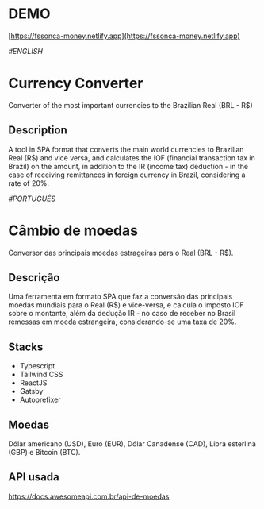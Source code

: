 # DEMO
[https://fssonca-money.netlify.app](https://fssonca-money.netlify.app)

*#ENGLISH*

# Currency Converter
Converter of the most important currencies to the Brazilian Real (BRL - R$)

## Description 
A tool in SPA format that converts the main world currencies to Brazilian Real (R$) and vice versa, and calculates the IOF (financial transaction tax in Brazil) on the amount, in addition to the IR (income tax) deduction - in the case of receiving remittances in foreign currency in Brazil, considering a rate of 20%.

*#PORTUGUÊS*
# Câmbio de moedas
Conversor das principais moedas estrageiras para o Real (BRL - R$).

## Descrição
Uma ferramenta em formato SPA que faz a conversão das principais moedas mundiais para o Real (R$) e vice-versa, e calcula o imposto IOF sobre o montante, além da dedução IR - no caso de receber no Brasil remessas em moeda estrangeira, considerando-se uma taxa de 20%.

## Stacks
* Typescript
* Tailwind CSS
* ReactJS
* Gatsby
* Autoprefixer

## Moedas
Dólar americano (USD), Euro (EUR), Dólar Canadense (CAD), Libra esterlina (GBP) e Bitcoin (BTC).

## API usada
https://docs.awesomeapi.com.br/api-de-moedas
